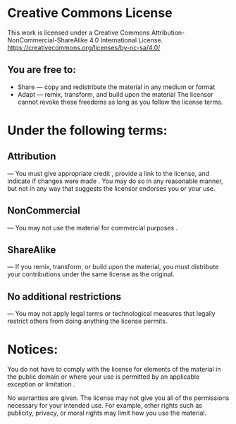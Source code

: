 # Creative Commons License
This work is licensed under a Creative Commons Attribution-NonCommercial-ShareAlike 4.0 International License.
https://creativecommons.org/licenses/by-nc-sa/4.0/ 

## You are free to:
- Share — copy and redistribute the material in any medium or format
- Adapt — remix, transform, and build upon the material
The licensor cannot revoke these freedoms as long as you follow the license terms.

# Under the following terms:
## Attribution 
— You must give appropriate credit , provide a link to the license, and indicate if changes were made . You may do so in any reasonable manner, but not in any way that suggests the licensor endorses you or your use.
## NonCommercial 
— You may not use the material for commercial purposes .
## ShareAlike 
— If you remix, transform, or build upon the material, you must distribute your contributions under the same license as the original.
## No additional restrictions 
— You may not apply legal terms or technological measures that legally restrict others from doing anything the license permits.
# Notices:
You do not have to comply with the license for elements of the material in the public domain or where your use is permitted by an applicable exception or limitation .

No warranties are given. The license may not give you all of the permissions necessary for your intended use. For example, other rights such as publicity, privacy, or moral rights may limit how you use the material.
